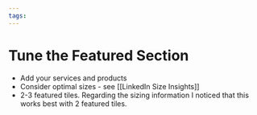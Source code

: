 ```yaml
---
tags: 
---
```

# Tune the Featured Section
+ Add your services and products
+ Consider optimal sizes - see [[LinkedIn Size Insights]]
+ 2-3 featured tiles. Regarding the sizing information I noticed that this works best with 2 featured tiles.

